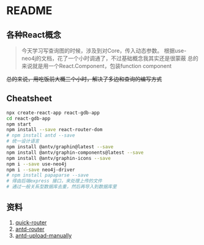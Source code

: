 # README

## 各种React概念

> 今天学习写查询图的时候，涉及到对Core，传入动态参数。
> 根据use-neo4j的文档，花了一个小时调通了，不过基础概念我其实还是很蒙蔽
> 总的来说就是用一个React.Component，包装function component

~~总的来说，用吃饭前大概三个小时，解决了多边和查询的编写方式~~

## Cheatsheet

```bash
npx create-react-app react-gdb-app
cd react-gdb-app
npm start
npm install --save react-router-dom
# npm install antd --save 
# 统一设计语言
npm install @antv/graphin@latest --save
npm install @antv/graphin-components@latest --save
npm install @antv/graphin-icons --save
npm i --save use-neo4j
npm i --save neo4j-driver
# npm install papaparse --save 
# 得由后端express 接口，来处理上传的文件
# 通过一般关系型数据库去重，然后再导入到数据库里
```

## 资料

1. [quick-router](https://www.freecodecamp.org/news/a-complete-beginners-guide-to-react-router-include-router-hooks/)
2. [antd-router](https://www.cnblogs.com/LULULI/p/9670389.html)
3. [antd-upload-manually](https://ant.design/components/upload-cn/#components-upload-demo-upload-manually)